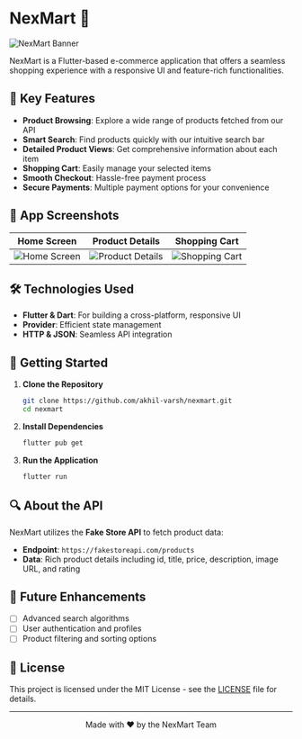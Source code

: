 # NexMart 🛒

![NexMart Banner](https://via.placeholder.com/1200x300?text=NexMart+E-Commerce+App)

NexMart is a Flutter-based e-commerce application that offers a seamless shopping experience with a responsive UI and feature-rich functionalities.

## 🌟 Key Features

- **Product Browsing**: Explore a wide range of products fetched from our API
- **Smart Search**: Find products quickly with our intuitive search bar
- **Detailed Product Views**: Get comprehensive information about each item
- **Shopping Cart**: Easily manage your selected items
- **Smooth Checkout**: Hassle-free payment process
- **Secure Payments**: Multiple payment options for your convenience

## 📱 App Screenshots

| Home Screen | Product Details | Shopping Cart |
|:-----------:|:---------------:|:-------------:|
| ![Home Screen](https://via.placeholder.com/250x500?text=Home+Screen) | ![Product Details](https://via.placeholder.com/250x500?text=Product+Details) | ![Shopping Cart](https://via.placeholder.com/250x500?text=Shopping+Cart) |

## 🛠 Technologies Used

- **Flutter & Dart**: For building a cross-platform, responsive UI
- **Provider**: Efficient state management
- **HTTP & JSON**: Seamless API integration

## 🚀 Getting Started

1. **Clone the Repository**
   ```bash
   git clone https://github.com/akhil-varsh/nexmart.git
   cd nexmart
   ```

2. **Install Dependencies**
   ```bash
   flutter pub get
   ```

3. **Run the Application**
   ```bash
   flutter run
   ```

## 🔍 About the API

NexMart utilizes the **Fake Store API** to fetch product data:
- **Endpoint**: `https://fakestoreapi.com/products`
- **Data**: Rich product details including id, title, price, description, image URL, and rating

## 🔮 Future Enhancements

- [ ] Advanced search algorithms
- [ ] User authentication and profiles
- [ ] Product filtering and sorting options

## 📄 License

This project is licensed under the MIT License - see the [LICENSE](LICENSE) file for details.

---

<p align="center">
  Made with ❤️ by the NexMart Team
</p>
